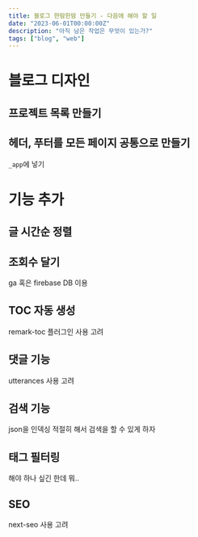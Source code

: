 ```yaml
---
title: 블로그 한땀한땀 만들기 - 다음에 해야 할 일
date: "2023-06-01T00:00:00Z"
description: "아직 남은 작업은 무엇이 있는가?"
tags: ["blog", "web"]
---
```


# 블로그 디자인

## 프로젝트 목록 만들기

## 헤더, 푸터를 모든 페이지 공통으로 만들기

`_app`에 넣기

# 기능 추가

## 글 시간순 정렬

## 조회수 달기

ga 혹은 firebase DB 이용

## TOC 자동 생성

remark-toc 플러그인 사용 고려

## 댓글 기능

utterances 사용 고려

## 검색 기능

json을 인덱싱 적절히 해서 검색을 할 수 있게 하자

## 태그 필터링

해야 하나 싶긴 한데 뭐..

## SEO

next-seo 사용 고려